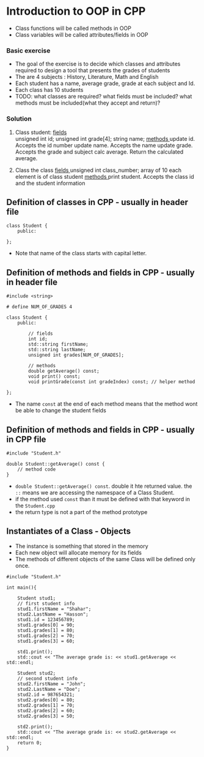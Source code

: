 # Introduction to OOP in CPP

- Class functions will be called methods in OOP
- Class variables will be called attributes/fields in OOP

### Basic exercise
- The goal of the exercise is to decide which classes and attributes required to design a tool that presents the grades of students
- The are 4 subjects : History, Literature, Math and English
- Each student has a name, average grade, grade at each subject and Id.
- Each class has 10 students
- TODO: 
what classes are required?
what fields must be included?
what methods must be included(what they accept and return)?

### Solution

1. Class student:
   <u> fields </u>  
   unsigned int id;
   unsigned int grade[4];
   string name;
   <u> methods </u>
   update id. Accepts the id number
   update name. Accepts the name
   update grade. Accepts the grade and subject
   calc average. Return the calculated average.

2. Class the class
    <u> fields </u>
    unsigned int class_number;
    array of 10 each element is of class student
    <u> methods </u>
    print student. Accepts the class id and the student information

## Definition of classes in CPP - **usually in header file**
```
class Student {
    public:

};
```
- Note that name of the class starts with capital letter.

## Definition of methods and fields in CPP - **usually in header file**
```
#include <string>

# define NUM_OF_GRADES 4

class Student {
    public:

        // fields
        int id;
        std::string firstName;
        std::string lastName;
        unsigned int grades[NUM_OF_GRADES];
        
        // methods
        double getAverage() const;
        void print() const;
        void printGrade(const int gradeIndex) const; // helper method

};
```
- The name `const` at the end of each method means that the method wont be able to change the student fields

## Definition of methods and fields in CPP - **usually in CPP file**
```
#include "Student.h"

double Student::getAverage() const {
    // method code
}
```
- `double Student::getAverage() const`. double it hte returned value. the `::` means we are accessing the namespace of a Class Student.
- if the method used `const` than it must be defined with that keyword in the `Student.cpp`
- the return type is not a part of the method prototype

## Instantiates of a Class - Objects
- The instance is something that stored in the memory
- Each new object will allocate memory for its fields
- The methods of different objects of the same Class will be defined only once.
```
#include "Student.h"

int main(){

    Student stud1;
    // first student info
    stud1.firstName = "Shahar";
    stud2.LastName = "Hasson";
    stud1.id = 123456789;
    stud1.grades[0] = 90;
    stud1.grades[1] = 80;
    stud1.grades[2] = 70;
    stud1.grades[3] = 60;

    std1.print();
    std::cout << "The average grade is: << stud1.getAverage << std::endl;

    Student stud2;
    // second student info
    stud2.firstName = "John";
    stud2.LastName = "Doe";
    stud2.id = 987654321;
    stud2.grades[0] = 80;
    stud2.grades[1] = 70;
    stud2.grades[2] = 60;
    stud2.grades[3] = 50;

    std2.print();
    std::cout << "The average grade is: << stud2.getAverage << std::endl;
    return 0;
}
```
 